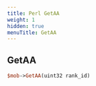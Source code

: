 ```yaml
---
title: Perl GetAA
weight: 1
hidden: true
menuTitle: GetAA
---
```

## GetAA
```perl
$mob->GetAA(uint32 rank_id)
```